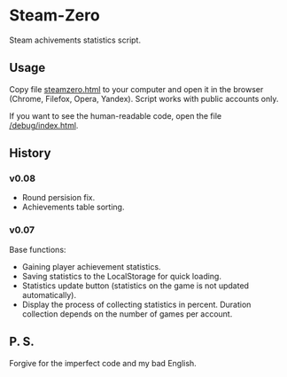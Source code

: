 # Steam-Zero
Steam achivements statistics script.

## Usage
Copy file [steamzero.html](https://github.com/levelost/steamzero/releases/download/v0.07/steamzero.html) to your computer and open it in the browser (Chrome, Filefox, Opera, Yandex). Script works with public accounts only.

If you want to see the human-readable code, open the file [/debug/index.html](https://github.com/levelost/steamzero/blob/master/debug/index.html).

## History
### v0.08
* Round persision fix.
* Achievements table sorting.
### v0.07
Base functions:
* Gaining player achievement statistics.
* Saving statistics to the LocalStorage for quick loading.
* Statistics update button (statistics on the game is not updated automatically).
* Display the process of collecting statistics in percent. Duration collection depends on the number of games per account.

## P. S.
Forgive for the imperfect code and my bad English.
